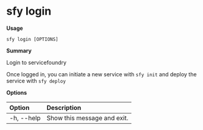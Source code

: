 # sfy login

**Usage**

`sfy login [OPTIONS]`

**Summary**

Login to servicefoundry

Once logged in, you can initiate a new service with `sfy init`
and deploy the service with `sfy deploy`

**Options**

| **Option** | **Description** |
| :--- | :--- |
| -h, --help | Show this message and exit. |
